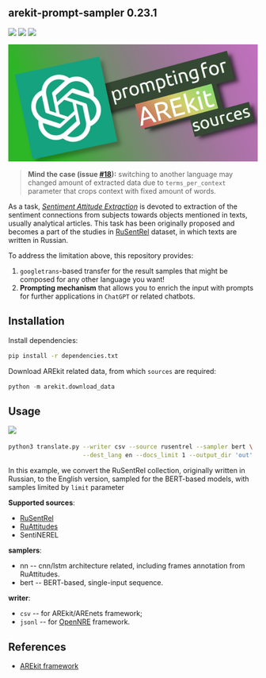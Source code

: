 ## arekit-prompt-sampler 0.23.1

![](https://img.shields.io/badge/Python-3.6-brightgreen.svg)
![](https://img.shields.io/badge/AREkit-0.23.1-orange.svg)
[![](https://colab.research.google.com/assets/colab-badge.svg)](https://colab.research.google.com/github/nicolay-r/arekit-googletrans-sampler/blob/master/arekit_googletrans_sampler.ipynb)

<p align="center">
    <img src="logo.png"/>
</p>

> **Mind the case (issue [#18](https://github.com/nicolay-r/arekit-googletrans-sampler/issues/18)):** switching to another language may changed amount of extracted data due to `terms_per_context` parameter
that crops context with fixed amount of words.

As a task, [*Sentiment Attitude Extraction*](http://nlpprogress.com/russian/sentiment-analysis.html) 
is devoted to extraction of the sentiment connections from 
subjects towards objects mentioned in texts, usually analytical articles.
This task has been originally proposed and becomes a part of the studies in 
[RuSentRel](https://paperswithcode.com/dataset/rusentrel)
dataset, in which
texts are written in Russian.

To address the limitation above, this repository provides:
1. `googletrans`-based transfer for 
the result samples that might be composed for any other language you want!
2. **Prompting mechanism** that allows you to enrich the input with prompts for further applications in `ChatGPT` or related chatbots.

## Installation

Install dependencies:
```bash
pip install -r dependencies.txt
```

Download AREkit related data, from which `sources` are required:
```python
python -m arekit.download_data
```

## Usage
[![](https://colab.research.google.com/assets/colab-badge.svg)](https://colab.research.google.com/github/nicolay-r/arekit-googletrans-sampler/blob/master/arekit_googletrans_sampler.ipynb)

```bash
python3 translate.py --writer csv --source rusentrel --sampler bert \
                     --dest_lang en --docs_limit 1 --output_dir 'out'
```
In this example, we convert the RuSentRel collection, originally written in Russian, to the English version,
sampled for the BERT-based models, with samples limited by `limit` parameter

**Supported sources**: 
* [RuSentRel](https://paperswithcode.com/dataset/rusentrel)
* [RuAttitudes](https://github.com/nicolay-r/RuAttitudes)
* SentiNEREL

**samplers**:
* nn -- cnn/lstm architecture related, including frames annotation from RuAttitudes.
* bert -- BERT-based, single-input sequence.  

**writer**:
* `csv` -- for AREkit/AREnets framework;
* `jsonl` -- for [OpenNRE](https://github.com/thunlp/OpenNRE) framework.

## References

* [AREkit framework](https://github.com/nicolay-r/AREkit)
